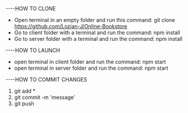 ----HOW TO CLONE

- Open terminal in an empty folder and run this command: git clone https://github.com/Lozjan-J/Online-Bookstore
- Go to client folder with a terminal and run the command: npm install
- Go to server folder with a terminal and run the command: npm install
 
----HOW TO LAUNCH
 
 - open terminal in client folder and run the command: npm start
 - open terminal in server folder and run the command: npm start

----HOW TO COMMIT CHANGES

1) git add *
2) git commit -m 'message'
3) git push

